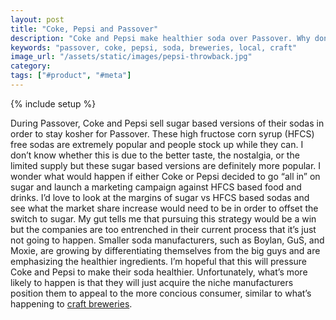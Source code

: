 ```yaml
---
layout: post
title: "Coke, Pepsi and Passover"
description: "Coke and Pepsi make healthier soda over Passover. Why don't they do it year round?"
keywords: "passover, coke, pepsi, soda, breweries, local, craft"
image_url: "/assets/static/images/pepsi-throwback.jpg"
category:
tags: ["#product", "#meta"]
---
```

{% include setup %}
<amp-img src="{{ IMG_PATH }}pepsi-throwback.jpg" alt="Pepsi Throwback" style="float:right;" width="300" height="200" layout="responsive"></amp-img>

During Passover, Coke and Pepsi sell sugar based versions of their sodas in order to stay kosher for Passover. These high fructose corn syrup (HFCS) free sodas are extremely popular and people stock up while they can. I don’t know whether this is due to the better taste, the nostalgia, or the limited supply but these sugar based versions are definitely more popular. I wonder what would happen if either Coke or Pepsi decided to go “all in” on sugar and launch a marketing campaign against HFCS based food and drinks. I’d love to look at the margins of sugar vs HFCS based sodas and see what the market share increase would need to be in order to offset the switch to sugar. My gut tells me that pursuing this strategy would be a win but the companies are too entrenched in their current process that it’s just not going to happen. Smaller soda manufacturers, such as Boylan, GuS, and Moxie, are growing by differentiating themselves from the big guys and are emphasizing the healthier ingredients. I’m hopeful that this will pressure Coke and Pepsi to make their soda healthier. Unfortunately, what’s more likely to happen is that they will just acquire the niche manufacturers position them to appeal to the more concious consumer, similar to what’s happening to <a href="http://brookstonbeerbulletin.com/the-big-brewers-brands/" target="_blank">craft breweries</a>.
